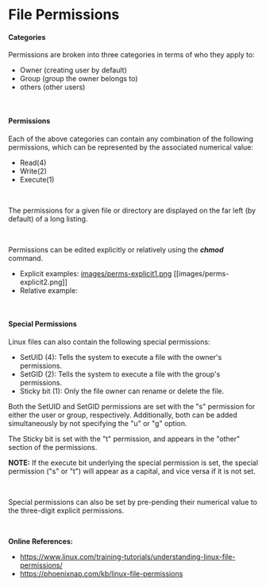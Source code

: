 # File Permissions

#### **Categories**
Permissions are broken into three categories in terms of who they apply to:
- Owner (creating user by default)
- Group (group the owner belongs to)
- others (other users)

<br>

#### **Permissions**
Each of the above categories can contain any combination of the following permissions, which can be represented by the associated numerical value:
- Read(4)
- Write(2)
- Execute(1)

<br>

The permissions for a given file or directory are displayed on the far left (by default) of a long listing. 

[](images/perms.png)


<br> 

Permissions can be edited explicitly or relatively using the ***chmod*** command.
- Explicit examples:
[images/perms-explicit1.png](images/perms-explicit1.png)
[[images/perms-explicit2.png]]
- Relative example:
[](images/perms-relative1.png)
[](images/perms-relative1.png)

<br>

#### Special Permissions
Linux files can also contain the following special permissions:
- SetUID (4): Tells the system to execute a file with the owner's permissions. 
- SetGID (2): Tells the system to execute a file with the group's permissions.
- Sticky bit (1): Only the file owner can rename or delete the file.

Both the SetUID and SetGID permissions are set with the "s" permission for either the user or group, respectively. Additionally, both can be added simultaneously by not specifying the "u" or "g" option. 

[](images/setuid-setgid.png)

The Sticky bit is set with the "t" permission, and appears in the "other" section of the permissions.

[](images/setuid-setgid.png)

**NOTE:** If the execute bit underlying the special permission is set, the special permission ("s" or "t") will appear as a capital, and vice versa if it is not set.

<br> 

Special permissions can also be set by pre-pending their numerical value to the three-digit explicit permissions. 

[](images/special-perms-explicit.png)

<br>

**Online References:**
- https://www.linux.com/training-tutorials/understanding-linux-file-permissions/
- https://phoenixnap.com/kb/linux-file-permissions
